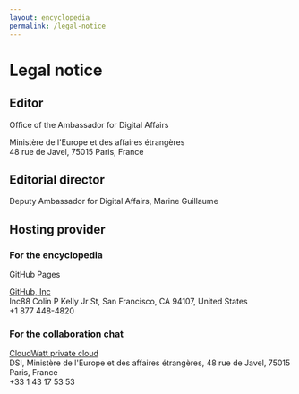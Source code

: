 ```yaml
---
layout: encyclopedia
permalink: /legal-notice
---
```


# Legal notice

## Editor

Office of the Ambassador for Digital Affairs

Ministère de l'Europe et des affaires étrangères<br>
48 rue de Javel, 75015 Paris, France

## Editorial director

Deputy Ambassador for Digital Affairs, Marine Guillaume

## Hosting provider

### For the encyclopedia

GitHub Pages

[GitHub, Inc](https://github.com)<br>
Inc88 Colin P Kelly Jr St, San Francisco, CA 94107, United States<br>
+1 877 448-4820

### For the collaboration chat

[CloudWatt private cloud](https://www.cloudwatt.com/fr/solutions/cloudprivevirtuel.html)<br>
DSI, Ministère de l'Europe et des affaires étrangères, 48 rue de Javel, 75015 Paris, France<br>
+33 1 43 17 53 53
